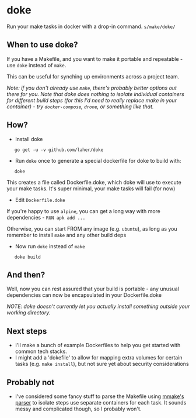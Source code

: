 # doke

Run your make tasks in docker with a drop-in command. `s/make/doke/`

## When to use doke?

If you have a Makefile, and you want to make it portable and repeatable - use `doke` instead of `make`.

This can be useful for synching up environments across a project team.

_Note: if you don't already use `make`, there's probably better options out there for you. Note that doke does nothing to isolate individual containers for different build steps (for this I'd need to really replace make in your container) - try `docker-compose`, `drone`, or something like that._

## How?

 * Install doke
 
 ```
    go get -u -v github.com/laher/doke
 ```

 * Run `doke` once to generate a special dockerfile for doke to build with:

```
   doke
```
   
This creates a file called Dockerfile.doke, which doke will use to execute your make tasks. It's super minimal, your make tasks will fail (for now)

 * Edit `Dockerfile.doke`

If you're happy to use `alpine`, you can get a long way with more dependencies - `RUN apk add ...`

Otherwise, you can start FROM any image (e.g. `ubuntu`), as long as you remember to install `make` and any other build deps

 * Now run `doke` instead of `make`

```
   doke build
```

   
## And then?

Well, now you can rest assured that your build is portable - any unusual dependencies can now be encapsulated in your Dockerfile.doke

_NOTE: doke doesn't currently let you actually install something outside your working directory._

## Next steps

 * I'll make a bunch of example Dockerfiles to help you get started with common tech stacks.
 * I might add a 'dokefile' to allow for mapping extra volumes for certain tasks (e.g. `make install`), but not sure yet about security considerations

## Probably not

 * I've considered some fancy stuff to parse the Makefile using [mmake's parser](https://github.com/tj/mmake/parser) to isolate steps use separate containers for each task.
It sounds messy and complicated though, so I probably won't.
